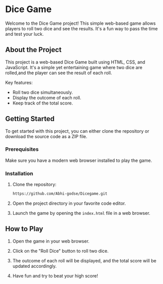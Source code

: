 # Dice Game

Welcome to the Dice Game project! This simple web-based game allows players to roll two dice and see the results.
It's a fun way to pass the time and test your luck.


## About the Project

This project is a web-based Dice Game built using HTML, CSS, and JavaScript. It's a simple yet entertaining game where
two dice are rolled,and the player can see the result of each roll.

Key features:
- Roll two dice simultaneously.
- Display the outcome of each roll.
- Keep track of the total score.

## Getting Started

To get started with this project, you can either clone the repository or download the source code as a ZIP file.

### Prerequisites

Make sure you have a modern web browser installed to play the game.

### Installation

1. Clone the repository:

   ```bash
   https://github.com/Abhi-godse/Dicegame.git
   ```

2. Open the project directory in your favorite code editor.

3. Launch the game by opening the `index.html` file in a web browser.

## How to Play

1. Open the game in your web browser.

2. Click on the "Roll Dice" button to roll two dice.

3. The outcome of each roll will be displayed, and the total score will be updated accordingly.

4. Have fun and try to beat your high score!

